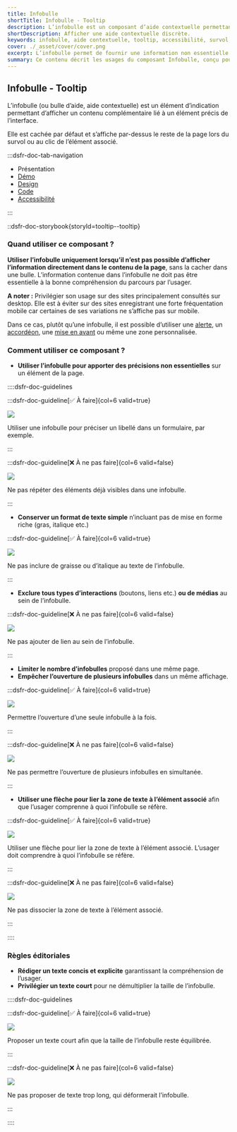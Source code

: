 ```yaml
---
title: Infobulle
shortTitle: Infobulle - Tooltip
description: L’infobulle est un composant d’aide contextuelle permettant d’afficher une information complémentaire lors du survol ou du clic sur un élément de l’interface.
shortDescription: Afficher une aide contextuelle discrète.
keywords: infobulle, aide contextuelle, tooltip, accessibilité, survol, interface, UX, design system, indication, contenu complémentaire
cover: ./_asset/cover/cover.png
excerpt: L’infobulle permet de fournir une information non essentielle de manière discrète et temporaire. Elle s’affiche au survol ou au clic et reste limitée en contenu.
summary: Ce contenu décrit les usages du composant Infobulle, conçu pour afficher une information complémentaire lorsqu’elle ne peut être intégrée directement dans la page. Il en précise les cas d’usage, les limites d’affichage sur mobile, et les bonnes pratiques d’écriture et de comportement. L’infobulle doit être concise, sans mise en forme ni interaction, et n’être utilisée que pour des précisions non essentielles. Ce guide s’adresse aux concepteurs d’interfaces souhaitant améliorer la compréhension utilisateur sans alourdir la structure de la page.
---
```


## Infobulle - Tooltip

L’infobulle (ou bulle d’aide, aide contextuelle) est un élément d’indication permettant d’afficher un contenu complémentaire lié à un élément précis de l’interface.

Elle est cachée par défaut et s’affiche par-dessus le reste de la page lors du survol ou au clic de l’élément associé.

:::dsfr-doc-tab-navigation

- Présentation
- [Démo](./demo/index.md)
- [Design](./design/index.md)
- [Code](./code/index.md)
- [Accessibilité](./accessibility/index.md)

:::

::dsfr-doc-storybook{storyId=tooltip--tooltip}

### Quand utiliser ce composant ?

**Utiliser l’infobulle uniquement lorsqu’il n’est pas possible d’afficher l’information directement dans le contenu de la page**, sans la cacher dans une bulle. L’information contenue dans l’infobulle ne doit pas être essentielle à la bonne compréhension du parcours par l’usager.

**A noter :** Privilégier son usage sur des sites principalement consultés sur desktop. Elle est à éviter sur des sites enregistrant une forte fréquentation mobile car certaines de ses variations ne s’affiche pas sur mobile.

Dans ce cas, plutôt qu’une infobulle, il est possible d’utiliser une [alerte](../../../alert/_part/doc/index.md), un [accordéon](../../../accordion/_part/doc/index.md), une [mise en avant](../../../callout/_part/doc/index.md) ou même une zone personnalisée.

### Comment utiliser ce composant ?

- **Utiliser l’infobulle pour apporter des précisions non essentielles** sur un élément de la page.

::::dsfr-doc-guidelines

:::dsfr-doc-guideline[✅ À faire]{col=6 valid=true}

![](./_asset/use/do-1.png)

Utiliser une infobulle pour préciser un libellé dans un formulaire, par exemple.

:::

:::dsfr-doc-guideline[❌ À ne pas faire]{col=6 valid=false}

![](./_asset/use/dont-1.png)

Ne pas répéter des éléments déjà visibles dans une infobulle.

:::

- **Conserver un format de texte simple** n’incluant pas de mise en forme riche (gras, italique etc.)

:::dsfr-doc-guideline[✅ À faire]{col=6 valid=true}

![](./_asset/use/dont-2.png)

Ne pas inclure de graisse ou d’italique au texte de l’infobulle.

:::

- **Exclure tous types d’interactions** (boutons, liens etc.) **ou de médias** au sein de l’infobulle.

:::dsfr-doc-guideline[❌ À ne pas faire]{col=6 valid=false}

![](./_asset/use/dont-3.png)

Ne pas ajouter de lien au sein de l’infobulle.

:::

- **Limiter le nombre d’infobulles** proposé dans une même page.
- **Empêcher l’ouverture de plusieurs infobulles** dans un même affichage.

:::dsfr-doc-guideline[✅ À faire]{col=6 valid=true}

![](./_asset/use/do-2.png)

Permettre l’ouverture d’une seule infobulle à la fois.

:::

:::dsfr-doc-guideline[❌ À ne pas faire]{col=6 valid=false}

![](./_asset/use/dont-4.png)

Ne pas permettre l’ouverture de plusieurs infobulles en simultanée.

:::

- **Utiliser une flèche pour lier la zone de texte à l’élément associé** afin que l’usager comprenne à quoi l’infobulle se réfère.

:::dsfr-doc-guideline[✅ À faire]{col=6 valid=true}

![](./_asset/use/do-3.png)

Utiliser une flèche pour lier la zone de texte à l’élément associé. L’usager doit comprendre à quoi l’infobulle se réfère.

:::

:::dsfr-doc-guideline[❌ À ne pas faire]{col=6 valid=false}

![](./_asset/use/dont-5.png)

Ne pas dissocier la zone de texte à l’élément associé.

:::

::::

### Règles éditoriales

- **Rédiger un texte concis et explicite** garantissant la compréhension de l’usager.
- **Privilégier un texte court** pour ne démultiplier la taille de l’infobulle.

::::dsfr-doc-guidelines

:::dsfr-doc-guideline[✅ À faire]{col=6 valid=true}

![](./_asset/edit/do-1.png)

Proposer un texte court afin que la taille de l’infobulle reste équilibrée.

:::

:::dsfr-doc-guideline[❌ À ne pas faire]{col=6 valid=false}

![](./_asset/edit/dont-1.png)

Ne pas proposer de texte trop long, qui déformerait l’infobulle.

:::

::::